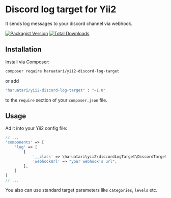 # Discord log target for Yii2

It sends log messages to your discord channel via webhook.

[![Packagist Version](https://img.shields.io/packagist/v/haruatari/yii2-discord-log-target?style=for-the-badge)](https://packagist.org/packages/haruatari/yii2-discord-log-target)
[![Total Downloads](https://img.shields.io/packagist/dt/haruatari/yii2-discord-log-target?style=for-the-badge)](https://packagist.org/packages/haruatari/yii2-discord-log-target)

## Installation

Install via Composer:

```bash
composer require haruatari/yii2-discord-log-target
```

or add

```bash
"haruatari/yii2-discord-log-target" : "~1.0"
```

to the `require` section of your `composer.json` file.


## Usage

Ad it into your Yii2 config file:

```php
// ...
'components' => [
    'log' => [
        [
            '__class' => \haruatari\yii2\discordLogTarget\DiscordTarget::class,
            'webhookUrl' => "your webhook's url",
        ],
    ]
]
// ...
```

You also can use standard target parameters like `categories`, `levels` etc.
